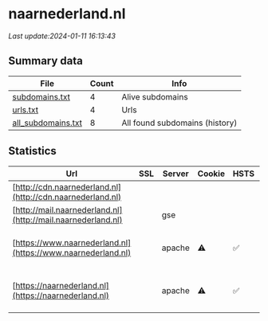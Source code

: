 # naarnederland.nl
*Last update:2024-01-11 16:13:43*
## Summary data
| File       | Count | Info |
|------------|-------|------|
|[subdomains.txt](/data/naarnederland/subdomains.txt)|4|Alive subdomains|
|[urls.txt](/data/naarnederland/urls.txt)|4|Urls|
|[all_subdomains.txt](/data/naarnederland/all_subdomains.txt)|8|All found subdomains (history)|
## Statistics
| Url | SSL | Server | Cookie | HSTS | CSP | XFO | XXP | RP | Tech |
|------------|-------|------|------|------|------|------|------|------|------|
|[http://cdn.naarnederland.nl](http://cdn.naarnederland.nl)| | | | | | | |:white_check_mark: ||
|[http://mail.naarnederland.nl](http://mail.naarnederland.nl)| |gse| | |:warning: |:white_check_mark: |:white_check_mark: |:white_check_mark: ||
|[https://www.naarnederland.nl](https://www.naarnederland.nl)| |apache|:warning: |:white_check_mark: | | | |:white_check_mark: |Apache HTTP Server H...|
|[https://naarnederland.nl](https://naarnederland.nl)| |apache|:warning: |:white_check_mark: | | | |:white_check_mark: |Apache HTTP Server H...|